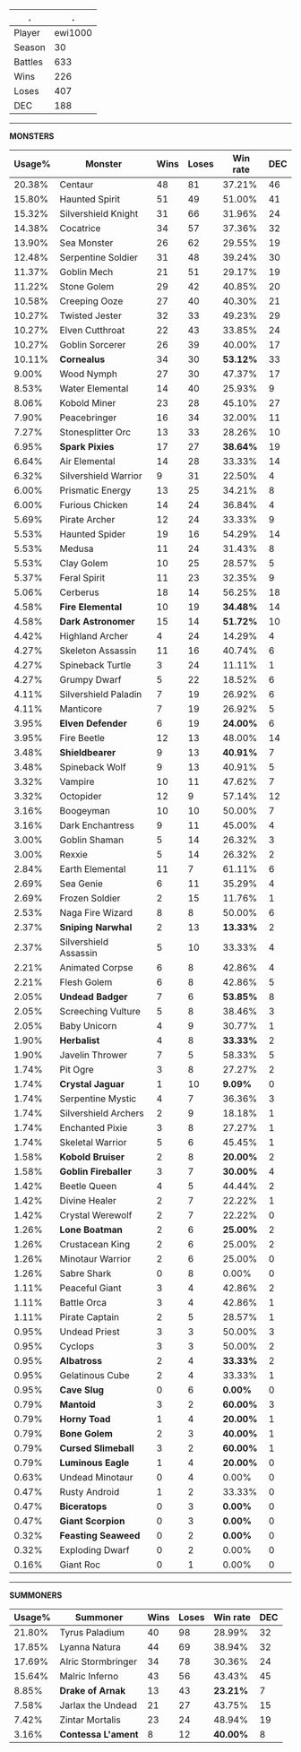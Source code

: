 .|.
|-|-
Player|ewi1000
Season|30
Battles|633
Wins|226
Loses|407
DEC|188

---
**MONSTERS**

Usage%|Monster|Wins|Loses|Win rate|DEC|
-|-|-|-|-|-|
20.38%|Centaur|48|81|37.21%|46|
15.80%|Haunted Spirit|51|49|51.00%|41|
15.32%|Silvershield Knight|31|66|31.96%|24|
14.38%|Cocatrice|34|57|37.36%|32|
13.90%|Sea Monster|26|62|29.55%|19|
12.48%|Serpentine Soldier|31|48|39.24%|30|
11.37%|Goblin Mech|21|51|29.17%|19|
11.22%|Stone Golem|29|42|40.85%|20|
10.58%|Creeping Ooze|27|40|40.30%|21|
10.27%|Twisted Jester|32|33|49.23%|29|
10.27%|Elven Cutthroat|22|43|33.85%|24|
10.27%|Goblin Sorcerer|26|39|40.00%|17|
10.11%|**Cornealus**|34|30|**53.12%**|33|
9.00%|Wood Nymph|27|30|47.37%|17|
8.53%|Water Elemental|14|40|25.93%|9|
8.06%|Kobold Miner|23|28|45.10%|27|
7.90%|Peacebringer|16|34|32.00%|11|
7.27%|Stonesplitter Orc|13|33|28.26%|10|
6.95%|**Spark Pixies**|17|27|**38.64%**|19|
6.64%|Air Elemental|14|28|33.33%|14|
6.32%|Silvershield Warrior|9|31|22.50%|4|
6.00%|Prismatic Energy|13|25|34.21%|8|
6.00%|Furious Chicken|14|24|36.84%|4|
5.69%|Pirate Archer|12|24|33.33%|9|
5.53%|Haunted Spider|19|16|54.29%|14|
5.53%|Medusa|11|24|31.43%|8|
5.53%|Clay Golem|10|25|28.57%|5|
5.37%|Feral Spirit|11|23|32.35%|9|
5.06%|Cerberus|18|14|56.25%|18|
4.58%|**Fire Elemental**|10|19|**34.48%**|14|
4.58%|**Dark Astronomer**|15|14|**51.72%**|10|
4.42%|Highland Archer|4|24|14.29%|4|
4.27%|Skeleton Assassin|11|16|40.74%|6|
4.27%|Spineback Turtle|3|24|11.11%|1|
4.27%|Grumpy Dwarf|5|22|18.52%|6|
4.11%|Silvershield Paladin|7|19|26.92%|6|
4.11%|Manticore|7|19|26.92%|5|
3.95%|**Elven Defender**|6|19|**24.00%**|6|
3.95%|Fire Beetle|12|13|48.00%|14|
3.48%|**Shieldbearer**|9|13|**40.91%**|7|
3.48%|Spineback Wolf|9|13|40.91%|5|
3.32%|Vampire|10|11|47.62%|7|
3.32%|Octopider|12|9|57.14%|12|
3.16%|Boogeyman|10|10|50.00%|7|
3.16%|Dark Enchantress|9|11|45.00%|4|
3.00%|Goblin Shaman|5|14|26.32%|3|
3.00%|Rexxie|5|14|26.32%|2|
2.84%|Earth Elemental|11|7|61.11%|6|
2.69%|Sea Genie|6|11|35.29%|4|
2.69%|Frozen Soldier|2|15|11.76%|1|
2.53%|Naga Fire Wizard|8|8|50.00%|6|
2.37%|**Sniping Narwhal**|2|13|**13.33%**|2|
2.37%|Silvershield Assassin|5|10|33.33%|4|
2.21%|Animated Corpse|6|8|42.86%|4|
2.21%|Flesh Golem|6|8|42.86%|5|
2.05%|**Undead Badger**|7|6|**53.85%**|8|
2.05%|Screeching Vulture|5|8|38.46%|3|
2.05%|Baby Unicorn|4|9|30.77%|1|
1.90%|**Herbalist**|4|8|**33.33%**|2|
1.90%|Javelin Thrower|7|5|58.33%|5|
1.74%|Pit Ogre|3|8|27.27%|2|
1.74%|**Crystal Jaguar**|1|10|**9.09%**|0|
1.74%|Serpentine Mystic|4|7|36.36%|3|
1.74%|Silvershield Archers|2|9|18.18%|1|
1.74%|Enchanted Pixie|3|8|27.27%|1|
1.74%|Skeletal Warrior|5|6|45.45%|1|
1.58%|**Kobold Bruiser**|2|8|**20.00%**|2|
1.58%|**Goblin Fireballer**|3|7|**30.00%**|4|
1.42%|Beetle Queen|4|5|44.44%|2|
1.42%|Divine Healer|2|7|22.22%|1|
1.42%|Crystal Werewolf|2|7|22.22%|0|
1.26%|**Lone Boatman**|2|6|**25.00%**|2|
1.26%|Crustacean King|2|6|25.00%|2|
1.26%|Minotaur Warrior|2|6|25.00%|0|
1.26%|Sabre Shark|0|8|0.00%|0|
1.11%|Peaceful Giant|3|4|42.86%|2|
1.11%|Battle Orca|3|4|42.86%|1|
1.11%|Pirate Captain|2|5|28.57%|1|
0.95%|Undead Priest|3|3|50.00%|3|
0.95%|Cyclops|3|3|50.00%|2|
0.95%|**Albatross**|2|4|**33.33%**|2|
0.95%|Gelatinous Cube|2|4|33.33%|1|
0.95%|**Cave Slug**|0|6|**0.00%**|0|
0.79%|**Mantoid**|3|2|**60.00%**|3|
0.79%|**Horny Toad**|1|4|**20.00%**|1|
0.79%|**Bone Golem**|2|3|**40.00%**|1|
0.79%|**Cursed Slimeball**|3|2|**60.00%**|1|
0.79%|**Luminous Eagle**|1|4|**20.00%**|0|
0.63%|Undead Minotaur|0|4|0.00%|0|
0.47%|Rusty Android|1|2|33.33%|0|
0.47%|**Biceratops**|0|3|**0.00%**|0|
0.47%|**Giant Scorpion**|0|3|**0.00%**|0|
0.32%|**Feasting Seaweed**|0|2|**0.00%**|0|
0.32%|Exploding Dwarf|0|2|0.00%|0|
0.16%|Giant Roc|0|1|0.00%|0|

---
**SUMMONERS**

Usage%|Summoner|Wins|Loses|Win rate|DEC|
-|-|-|-|-|-|
21.80%|Tyrus Paladium|40|98|28.99%|32|
17.85%|Lyanna Natura|44|69|38.94%|32|
17.69%|Alric Stormbringer|34|78|30.36%|24|
15.64%|Malric Inferno|43|56|43.43%|45|
8.85%|**Drake of Arnak**|13|43|**23.21%**|7|
7.58%|Jarlax the Undead|21|27|43.75%|15|
7.42%|Zintar Mortalis|23|24|48.94%|19|
3.16%|**Contessa L'ament**|8|12|**40.00%**|8|
